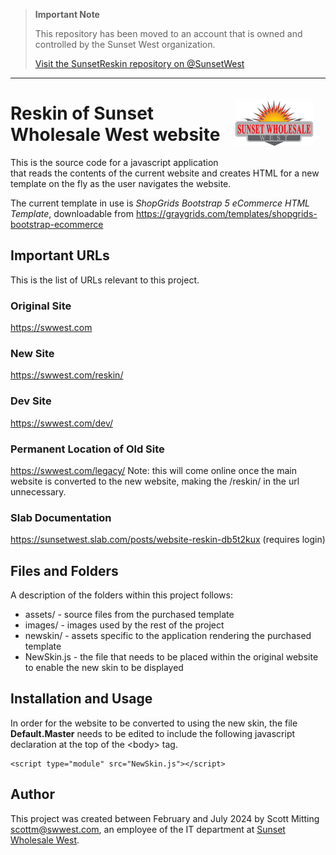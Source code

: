 

> **Important Note**
>
> This repository has been moved to an account that is owned and controlled by
> the Sunset West organization.
>
> <a href="https://github.com/SunsetWest/SunsetReskin/">Visit the SunsetReskin repository on @SunsetWest</a>
>

---


<img src="./Images/Logos/Sunset.png" alt="sunset" style="float:right; padding:20px">

# Reskin of Sunset Wholesale West website

This is the source code for a javascript application
that reads the contents of the current website and
creates HTML for a new template on the fly as the 
user navigates the website.  

The current template in
use is *ShopGrids Bootstrap 5 eCommerce HTML Template*,
downloadable from https://graygrids.com/templates/shopgrids-bootstrap-ecommerce

## Important URLs
This is the list of URLs relevant to this project.

### Original Site
https://swwest.com

### New Site
https://swwest.com/reskin/

### Dev Site
https://swwest.com/dev/

### Permanent Location of Old Site
https://swwest.com/legacy/
Note: this will come online once the main website is converted to the new website, making the /reskin/ in the url unnecessary.

### Slab Documentation
https://sunsetwest.slab.com/posts/website-reskin-db5t2kux (requires login)

## Files and Folders
A description of the folders within this project follows:

* assets/ - source files from the purchased template
* images/ - images used by the rest of the project
* newskin/ - assets specific to the application rendering the purchased template
* NewSkin.js - the file that needs to be placed within the original website to enable the new skin to be displayed

## Installation and Usage
In order for the website to be converted to using the
new skin, the file **Default.Master** needs to be edited
to include the following javascript declaration at the
top of the &lt;body&gt; tag.

````
<script type="module" src="NewSkin.js"></script>
````

## Author
This project was created between February and July 2024 by Scott Mitting 
<a href="mailto:scottm@swwest.com">scottm@swwest.com</a>,
an employee of the IT department at 
<a href="https://swwest.com">Sunset Wholesale West</a>.
